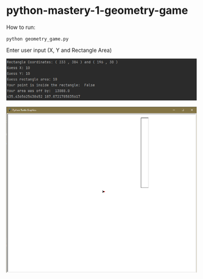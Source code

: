 # python-mastery-1-geometry-game

How to run:

```
python geometry_game.py
```

Enter user input (X, Y and Rectangle Area)

![img_1.png](img_1.png)

![img_2.png](img_2.png)